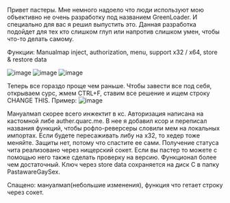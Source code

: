 Привет пастеры. Мне немного надоело что люди используют мою объективно не очень разработку под названием GreenLoader.
И специально для вас я решил выпустить это. Данная разработка подойдет для тех кто слишком глуп или напротив слишком умен, чтобы что-то делать самому.

Функции: Manualmap inject, authorization, menu, support x32 / x64, store & restore data

![image](https://user-images.githubusercontent.com/45714660/141278916-49701598-ecb5-485a-90e5-7f55595eaad6.png)
![image](https://user-images.githubusercontent.com/45714660/141278928-dbc9596b-1811-47de-8ac7-ee8cc9ece64a.png)
![image](https://user-images.githubusercontent.com/45714660/141278935-14fd981d-019b-4589-95c2-13512e05fade.png)

Теперь все гораздо проще чем раньше.
Чтобы завести все под себя, открываем сурс, жмем CTRL+F, ставим все решение и ищем строку CHANGE THIS. Пример:
![image](https://user-images.githubusercontent.com/45714660/141278955-efd7d76c-2292-4fb8-98a0-13b932f3dc42.png)

Мануалмап скорее всего инжектит в кс. Авторизация написана на кастомной либе auther.quarc.me. В нее я добавил ксор и переписал названия функций, чтобы рофло-реверсеры словили мем на локальных импортах. Если будете пересаживать либу на x32, то хедер тоже меняйте.
Защиты нет, потому что спастите ее сами. Получение статуса чита реализовано через нищерский сокет.
Если вы пастер то можете с помощью него также сделать проверку на версию. Функционал более чем достаточный.
Ключ через store data сохраняется на диск C в папку PastawareGaySex.

Спащено: мануалмап(небольшие изменения), функция что гетает строку через сокет.

